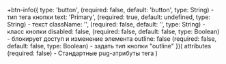 +btn-info({
    type: 'button', (required: false, default: 'button', type: String) - тип тега кнопки
    text: 'Primary', (required: true, default: undefined, type: String) - текст
    className: '', (required: false, default: '', type: String) - класс кнопки
    disabled: false, (required: false, default: false, type: Boolean) - блокирует доступ и изменение элемента
    outline: false (required: false, default: false, type: Boolean) - задать тип кнопки "outline"
})(
    attributes (required: false) - Стандартные pug-атрибуты тега
)